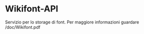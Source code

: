 # Wikifont-API
Servizio per lo storage di font. Per maggiore informazioni guardare /doc/Wikifont.pdf
